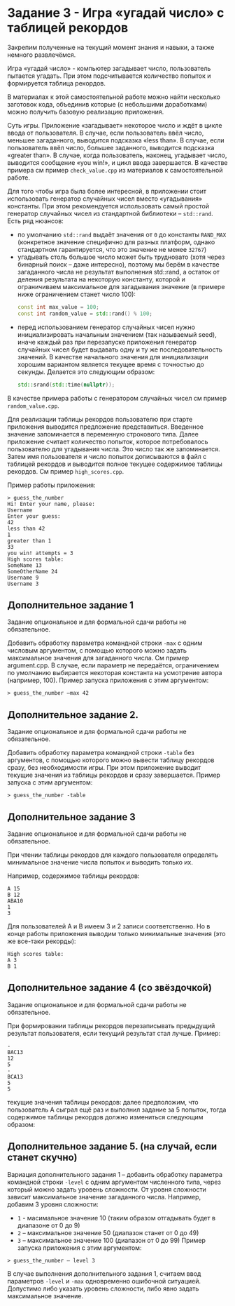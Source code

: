 # Задание 3 - Игра «угадай число» с таблицей рекордов

Закрепим полученные на текущий момент знания и навыки, а также немного развлечёмся.

Игра «угадай число» - компьютер загадывает число, пользователь пытается угадать. При этом
подсчитывается количество попыток и формируется таблица рекордов.

В материалах к этой самостоятельной работе можно найти несколько заготовок кода, объединив
которые (с небольшими доработками) можно получить базовую реализацию приложения.

Суть игры. Приложение «загадывает» некоторое число и ждёт в цикле ввода от пользователя. В
случае, если пользователь ввёл число, меньшее загаданного, выводится подсказка «less than». В
случае, если пользователь ввёл число, большее заданного, выводится подсказка «greater than». В
случае, когда пользователь, наконец, угадывает число, выводится сообщение «you win!», и цикл
ввода завершается. В качестве примера см пример `check_value.cpp` из материалов к
самостоятельной работе.

Для того чтобы игра была более интересной, в приложении стоит использовать генератор
случайных чисел вместо «угадывания» константы. При этом рекомендуется использовать самый
простой генератор случайных чисел из стандартной библиотеки – `std::rand`. Есть ряд нюансов:

* по умолчанию `std::rand` выдаёт значения от `0` до константы `RAND_MAX` (конкретное значение
специфично для разных платформ, однако стандартном гарантируется, что это значение не
менее `32767`)
* угадывать столь большое число может быть трудновато (хотя через бинарный поиск – даже
интересно), поэтому мы берём в качестве загаданного числа не результат выполнения
std::rand, а остаток от деления результата на некоторую константу, которой и ограничиваем
максимальное для загадывания значение (в примере ниже ограничением станет число 100):
  ```cpp
  const int max_value = 100;
  const int random_value = std::rand() % 100;
  ```
* перед использованием генератор случайных чисел нужно инициализировать начальным
значением (так называемый seed), иначе каждый раз при перезапуске приложения
генератор случайных чисел будет выдавать одну и ту же последовательность значений. В
качестве начального значения для инициализации хорошим вариантом является текущее
время с точностью до секунды. Делается это следующим образом:
  ```cpp
  std::srand(std::time(nullptr));
  ```
В качестве примера работы с генератором случайных чисел см пример `random_value.cpp`.

Для реализации таблицы рекордов пользователю при старте приложения выводится предложение
представиться. Введенное значение запоминается в переменную строкового типа. Далее
приложение считает количество попыток, которое потребовалось пользователю для угадывания
числа. Это число так же запоминается. Затем имя пользователя и число попыток дописываются в
файл с таблицей рекордов и выводится полное текущее содержимое таблицы рекордов. См пример
`high_scores.cpp`.

Пример работы приложения:
```
> guess_the_number
Hi! Enter your name, please:
Username
Enter your guess:
42
less than 42
1
greater than 1
33
you win! attempts = 3
High scores table:
SomeName 13
SomeOtherName 24
Username 9
Username 3
```

## Дополнительное задание 1 

Задание опциональное и для формальной сдачи работы не обязательное.

Добавить обработку параметра командной строки `-max` с одним числовым аргументом, с
помощью которого можно задать максимальное значения для загаданного числа. См пример
argument.cpp. В случае, если параметр не передаётся, ограничением по умолчанию
выбирается некоторая константа на усмотрение автора (например, 100). Пример запуска
приложения с этим аргументом:
```
> guess_the_number –max 42
```

## Дополнительное задание 2.

Задание опциональное и для формальной сдачи работы не обязательное.

Добавить обработку параметра командной строки `-table` без аргументов, с помощью которого
можно вывести таблицу рекордов сразу, без необходимости игры. При этом приложение выводит
текущие значения из таблицы рекордов и сразу завершается. Пример запуска с этим аргументом:
```
> guess_the_number -table
```

## Дополнительное задание 3

Задание опциональное и для формальной сдачи работы не обязательное.

При чтении таблицы рекордов для каждого пользователя определять минимальное значение числа
попыток и выводить только их.

Например, содержимое таблицы рекордов:
```
A 15
B 12
ABA10
1
3
```
Для пользователей A и B имеем 3 и 2 записи соответственно. Но в конце работы приложения
выводим только минимальные значения (это же все-таки рекорды):
```
High scores table:
A 3
B 1
```

## Дополнительное задание 4 (со звёздочкой)

Задание опциональное и для формальной сдачи работы не обязательное.

При формировании таблицы рекордов перезаписывать предыдущий результат пользователя, если
текущий результат стал лучше. Пример:
```
-
BAC13
12
5
-
BCA13
5
5
```
текущие значения таблицы рекордов:
далее предположим, что пользователь A сыграл ещё раз и выполнил задание за 5 попыток,
тогда содержимое таблицы рекордов должно измениться следующим образом:

## Дополнительное задание 5. (на случай, если станет скучно) 

Вариация дополнительного задания 1 – добавить обработку параметра командной строки `-level` с одним аргументом численного типа,
через который можно задать уровень сложности. От уровня сложности зависит максимальное
значение загаданного числа. Например, добавим 3 уровня сложности:
* `1` - масимальное значение 10 (таким образом отгадывать будет в диапазоне от 0 до 9)
* `2` – максимальное значение 50 (диапазон станет от 0 до 49)
* `3` – максимальное значение 100 (диапазон от 0 до 99)
Пример запуска приложения с этим аргументом:
```
> guess_the_number – level 3
```
В случае выполнения дополнительного задания 1, считаем ввод параметров `-level` и `-max`
одновременно ошибочной ситуацией. Допустимо либо указать уровень сложности, либо явно
задать максимальное значение.

